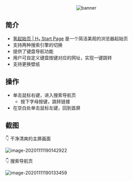 <p align="center"><img src="https://imgsubmit.oss-cn-beijing.aliyuncs.com/img/banner-%282%29.png" alt="banner" style="max-width:100%;" align="center" /></p>

##  简介

-   [氢起始页 | H₂ Start Page](https://liubingxuan.xyz/nav-h2/dist/index.html) 是一个简洁美观的浏览器起始页
-   支持两种搜索引擎的切换
-   提供了键盘导航功能
-   用户可自定义键盘按键对应的网址，实现一键跳转
-   支持更换壁纸

## 操作

+   单击鼠标右键，进入搜索导航页
    +   按下字母按键，跳转链接
+   在空白处单击鼠标左键，回到首屏

## 截图

👇 干净清爽的主屏画面

![image-20201111190142922](http://imgsubmit.oss-cn-beijing.aliyuncs.com/img/image-20201111190142922.png)

👇 搜索导航页

![image-20201111190133459](http://imgsubmit.oss-cn-beijing.aliyuncs.com/img/image-20201111190133459.png)





